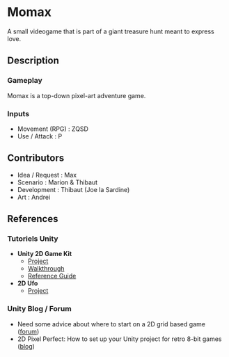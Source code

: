 # Momax

A small videogame that is part of a giant treasure hunt meant to express love.


## Description

### Gameplay

Momax is a top-down pixel-art adventure game. 

### Inputs

- Movement (RPG) : ZQSD
- Use / Attack : P


## Contributors

- Idea / Request : Max
- Scenario : Marion & Thibaut
- Development : Thibaut (Joe la Sardine)
- Art : Andrei


## References

### Tutoriels Unity

- **Unity 2D Game Kit**
	- [Project](https://learn.unity.com/project/2d-game-kit)
	- [Walkthrough](https://learn.unity.com/tutorial/2d-game-kit-walkthrough?courseId=5c5c1e08edbc2a5465c7ec01&projectId=5c51481eedbc2a00206944f0&tab=overview#5c7f8528edbc2a002053b762)
	- [Reference Guide](https://learn.unity.com/tutorial/2d-game-kit-reference-guide#5c7f8528edbc2a002053b763)
- **2D Ufo**
	- [Project](https://learn.unity.com/project/2d-ufo-tutorial)	

### Unity Blog / Forum

- Need some advice about where to start on a 2D grid based game ([forum](https://forum.unity.com/threads/need-some-advice-about-where-to-start-on-a-2d-grid-based-game.506780/))
- 2D Pixel Perfect: How to set up your Unity project for retro 8-bit games ([blog](https://blogs.unity3d.com/2019/03/13/2d-pixel-perfect-how-to-set-up-your-unity-project-for-retro-8-bits-games/))
		
